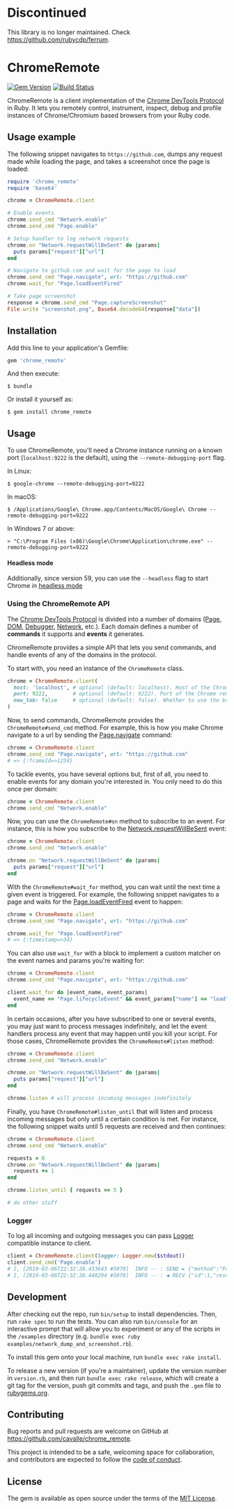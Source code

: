 # Discontinued

This library is no longer maintained. Check https://github.com/rubycdp/ferrum.

# ChromeRemote

[![Gem Version](https://img.shields.io/gem/v/chrome_remote.svg?style=for-the-badge)](https://rubygems.org/gems/chrome_remote)
[![Build Status](https://img.shields.io/travis/cavalle/chrome_remote/master?style=for-the-badge)](https://travis-ci.org/cavalle/chrome_remote)

ChromeRemote is a client implementation of the [Chrome DevTools Protocol][1] in Ruby. It lets you remotely control, instrument, inspect, debug and profile instances of Chrome/Chromium based browsers from your Ruby code.

[1]: https://chromedevtools.github.io/devtools-protocol/

## Usage example

The following snippet navigates to `https://github.com`, dumps any request made while loading the page, and takes a screenshot once the page is loaded:

```ruby
require 'chrome_remote'
require 'base64'

chrome = ChromeRemote.client

# Enable events
chrome.send_cmd "Network.enable"
chrome.send_cmd "Page.enable"

# Setup handler to log network requests
chrome.on "Network.requestWillBeSent" do |params|
  puts params["request"]["url"]
end

# Navigate to github.com and wait for the page to load
chrome.send_cmd "Page.navigate", url: "https://github.com"
chrome.wait_for "Page.loadEventFired"

# Take page screenshot
response = chrome.send_cmd "Page.captureScreenshot"
File.write "screenshot.png", Base64.decode64(response["data"])
```

## Installation

Add this line to your application's Gemfile:

```ruby
gem 'chrome_remote'
```

And then execute:

```
$ bundle
```

Or install it yourself as:

```
$ gem install chrome_remote
```

## Usage

To use ChromeRemote, you'll need a Chrome instance running on a known port (`localhost:9222` is the default), using the `--remote-debugging-port` flag.

In Linux:

```
$ google-chrome --remote-debugging-port=9222
```

In macOS:

```
$ /Applications/Google\ Chrome.app/Contents/MacOS/Google\ Chrome --remote-debugging-port=9222
```

In Windows 7 or above:

```
> "C:\Program Files (x86)\Google\Chrome\Application\chrome.exe" --remote-debugging-port=9222
```

#### Headless mode

Additionally, since version 59, you can use the `--headless` flag to start Chrome in [headless mode][2]

[2]: https://developers.google.com/web/updates/2017/04/headless-chrome

### Using the ChromeRemote API

The [Chrome DevTools Protocol][1] is divided into a number of domains ([Page][3], [DOM][4], [Debugger][5], [Network][6], etc.). Each domain defines a number of **commands** it supports and **events** it generates.

ChromeRemote provides a simple API that lets you send commands, and handle events of any of the domains in the protocol.

To start with, you need an instance of the `ChromeRemote` class.

```ruby
chrome = ChromeRemote.client(
  host: 'localhost', # optional (default: localhost). Host of the Chrome remote server
  port: 9222,        # optional (default: 9222). Port of the Chrome remote server
  new_tab: false     # optional (default: false). Whether to use the browser's current tab or a new one
)
```

Now, to send commands, ChromeRemote provides the `ChromeRemote#send_cmd` method. For example, this is how you make Chrome navigate to a url by sending the [Page.navigate][7] command:

```ruby
chrome = ChromeRemote.client
chrome.send_cmd "Page.navigate", url: "https://github.com"
# => {:frameId=>1234}
```

To tackle events, you have several options but, first of all, you need to enable events for any domain you're interested in. You only need to do this once per domain:

```ruby
chrome = ChromeRemote.client
chrome.send_cmd "Network.enable"
```

Now, you can use the `ChromeRemote#on` method to subscribe to an event. For instance, this is how you subscribe to the [Network.requestWillBeSent][8] event:

```ruby
chrome = ChromeRemote.client
chrome.send_cmd "Network.enable"

chrome.on "Network.requestWillBeSent" do |params|
  puts params["request"]["url"]
end
```

With the `ChromeRemote#wait_for` method, you can wait until the next time a given event is triggered. For example, the following snippet navigates to a page and waits for the [Page.loadEventFired][9] event to happen:

```ruby
chrome = ChromeRemote.client
chrome.send_cmd "Page.navigate", url: "https://github.com"

chrome.wait_for "Page.loadEventFired"
# => {:timestamp=>34}
```

You can also use `wait_for` with a block to implement a custom matcher on the event names and params you're waiting for:

```ruby
chrome = ChromeRemote.client
chrome.send_cmd "Page.navigate", url: "https://github.com"

client.wait_for do |event_name, event_params|
  event_name == "Page.lifecycleEvent" && event_params["name"] == "load"
end
```

In certain occasions, after you have subscribed to one or several events, you may just want to process messages indefinitely, and let the event handlers process any event that may happen until you kill your script. For those cases, ChromeRemote provides the `ChromeRemote#listen` method:

```ruby
chrome = ChromeRemote.client
chrome.send_cmd "Network.enable"

chrome.on "Network.requestWillBeSent" do |params|
  puts params["request"]["url"]
end

chrome.listen # will process incoming messages indefinitely
```

Finally, you have `ChromeRemote#listen_until` that will listen and process incoming messages but only until a certain condition is met. For instance, the following snippet waits until 5 requests are received and then continues:

```ruby
chrome = ChromeRemote.client
chrome.send_cmd "Network.enable"

requests = 0
chrome.on "Network.requestWillBeSent" do |params|
  requests += 1
end

chrome.listen_until { requests == 5 }

# do other stuff
```

[3]: https://chromedevtools.github.io/devtools-protocol/tot/Page/
[4]: https://chromedevtools.github.io/devtools-protocol/tot/DOM/
[5]: https://chromedevtools.github.io/devtools-protocol/tot/Debugger/
[6]: https://chromedevtools.github.io/devtools-protocol/tot/Network/
[7]: https://chromedevtools.github.io/devtools-protocol/tot/Page/#method-navigate
[8]: https://chromedevtools.github.io/devtools-protocol/tot/Network/#event-requestWillBeSent
[9]: https://chromedevtools.github.io/devtools-protocol/tot/Page/#event-loadEventFired

### Logger

To log all incoming and outgoing messages you can pass [Logger](https://github.com/ruby/logger) compatible instance to client.

```ruby
client = ChromeRemote.client(logger: Logger.new($stdout))
client.send_cmd('Page.enable')
# I, [2019-03-06T22:32:28.433643 #5070]  INFO -- : SEND ► {"method":"Page.enable","params":{},"id":1}
# I, [2019-03-06T22:32:28.440294 #5070]  INFO -- : ◀ RECV {"id":1,"result":{}}
```

## Development

After checking out the repo, run `bin/setup` to install dependencies. Then, run `rake spec` to run the tests. You can also run `bin/console` for an interactive prompt that will allow you to experiment or any of the scripts in the `/examples` directory (e.g. `bundle exec ruby examples/network_dump_and_screenshot.rb`).

To install this gem onto your local machine, run `bundle exec rake install`.

To release a new version (if you're a maintainer), update the version number in `version.rb`, and then run `bundle exec rake release`, which will create a git tag for the version, push git commits and tags, and push the `.gem` file to [rubygems.org](https://rubygems.org).

## Contributing

Bug reports and pull requests are welcome on GitHub at https://github.com/cavalle/chrome_remote.

This project is intended to be a safe, welcoming space for collaboration, and contributors are expected to follow the [code of conduct](https://github.com/cavalle/chrome_remote/blob/master/CODE_OF_CONDUCT.md).

## License

The gem is available as open source under the terms of the [MIT License](http://opensource.org/licenses/MIT).

